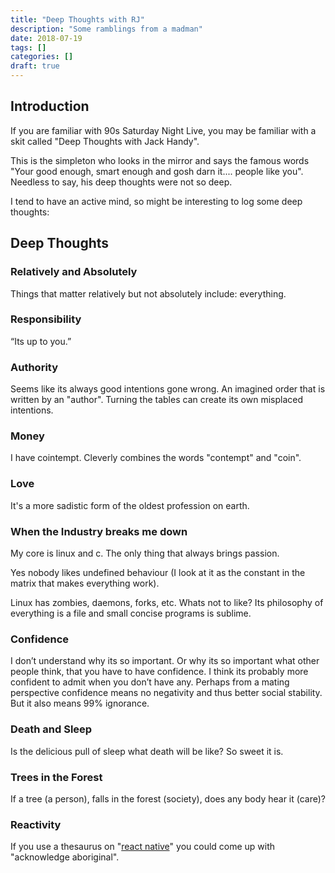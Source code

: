 ```yaml
---
title: "Deep Thoughts with RJ"
description: "Some ramblings from a madman"
date: 2018-07-19
tags: []
categories: []
draft: true
---
```


## Introduction

If you are familiar with 90s Saturday Night Live, you may be familiar with a skit called "Deep Thoughts with Jack Handy".

This is the simpleton who looks in the mirror and says the famous words "Your good enough, smart enough and gosh darn it.... people like you".  Needless to say, his deep thoughts were not so deep.

I tend to have an active mind, so might be interesting to log some deep thoughts:

## Deep Thoughts

### Relatively and Absolutely
Things that matter relatively but not absolutely include: everything.

### Responsibility
“Its up to you.”

### Authority
Seems like its always good intentions gone wrong.  An imagined order that is written by an "author".  Turning the tables can create its own misplaced intentions.

### Money
I have cointempt.  Cleverly combines the words "contempt" and "coin". 

### Love
It's a more sadistic form of the oldest profession on earth.

### When the Industry breaks me down
My core is linux and c.  The only thing that always brings passion.  

Yes nobody likes undefined behaviour (I look at it as the constant in the matrix that makes everything work).  

Linux has zombies, daemons, forks, etc. Whats not to like?  Its philosophy of everything is a file and small concise programs is sublime.

### Confidence
I don’t understand why its so important.  Or why its so important what other people think, that you have to have confidence.
I think its probably more confident to admit when you don’t have any.  Perhaps from a mating perspective confidence means no negativity and thus better social stability.  But it also means 99% ignorance.

### Death and Sleep
Is the delicious pull of sleep what death will be like?  So sweet it is.

### Trees in the Forest
If a tree (a person), falls in the forest (society), does any body hear it (care)?

### Reactivity
If you use a thesaurus on "[react native](https://facebook.github.io/react-native)" you could come up with "acknowledge aboriginal".


